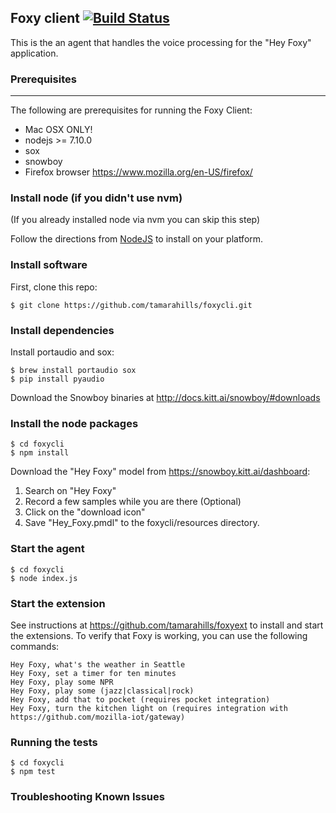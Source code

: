 Foxy client  [![Build Status](https://travis-ci.org/tamarahills/foxycli.svg?branch=test-travis)](https://travis-ci.org/tamarahills/foxycli)
-----------
This is the an agent that handles the voice processing for the "Hey Foxy"
application.  

### Prerequisites
-------------
The following are prerequisites for running the Foxy Client:
- Mac OSX ONLY!
- nodejs >= 7.10.0
- sox
- snowboy
- Firefox browser https://www.mozilla.org/en-US/firefox/

### Install node (if you didn't use nvm)

(If you already installed node via nvm you can skip this step)

Follow the directions from [NodeJS](https://nodejs.org) to install on your platform.

### Install software 
First, clone this repo:
```
$ git clone https://github.com/tamarahills/foxycli.git
```
### Install dependencies 
Install portaudio and sox:
```
$ brew install portaudio sox
$ pip install pyaudio
```
Download the Snowboy binaries at http://docs.kitt.ai/snowboy/#downloads

### Install the node packages
```
$ cd foxycli
$ npm install
```
Download the "Hey Foxy" model from https://snowboy.kitt.ai/dashboard:
1.  Search on "Hey Foxy"
2.  Record a few samples while you are there (Optional)
3.  Click on the "download icon"
4.  Save "Hey_Foxy.pmdl" to the foxycli/resources directory.

### Start the agent

```
$ cd foxycli
$ node index.js
```
### Start the extension
See instructions at https://github.com/tamarahills/foxyext to install and start the extensions. To verify that Foxy is working, you can use the following commands:
```
Hey Foxy, what's the weather in Seattle
Hey Foxy, set a timer for ten minutes
Hey Foxy, play some NPR
Hey Foxy, play some (jazz|classical|rock)
Hey Foxy, add that to pocket (requires pocket integration)
Hey Foxy, turn the kitchen light on (requires integration with https://github.com/mozilla-iot/gateway)

```

### Running the tests
```
$ cd foxycli
$ npm test
```
### Troubleshooting Known Issues

